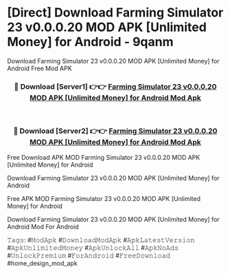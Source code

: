 # [Direct] Download Farming Simulator 23 v0.0.0.20 MOD APK [Unlimited Money] for Android - 9qanm
Download Farming Simulator 23 v0.0.0.20 MOD APK [Unlimited Money] for Android Free Mod APK

<div align="center">
<h3>🔴 Download [Server1] 👉👉 <a href="https://apk-comot.site?title=Farming_Simulator_23_v0.0.0.20_MOD_APK_[Unlimited_Money]_for_Android">Farming Simulator 23 v0.0.0.20 MOD APK [Unlimited Money] for Android Mod Apk</a></h3><br>

<h3>🔴 Download [Server2] 👉👉 <a href="https://apk-comot.site?title=Farming_Simulator_23_v0.0.0.20_MOD_APK_[Unlimited_Money]_for_Android">Farming Simulator 23 v0.0.0.20 MOD APK [Unlimited Money] for Android Mod Apk</a></h3>
</div>


Free Download APK MOD Farming Simulator 23 v0.0.0.20 MOD APK [Unlimited Money] for Android

Download Farming Simulator 23 v0.0.0.20 MOD APK [Unlimited Money] for Android 

Free APK MOD Farming Simulator 23 v0.0.0.20 MOD APK [Unlimited Money] for Android 

Download Farming Simulator 23 v0.0.0.20 MOD APK [Unlimited Money] for Android Mod For Android

𝚃𝚊𝚐𝚜: #𝙼𝚘𝚍𝙰𝚙𝚔 #𝙳𝚘𝚠𝚗𝚕𝚘𝚊𝚍𝙼𝚘𝚍𝙰𝚙𝚔 #𝙰𝚙𝚔𝙻𝚊𝚝𝚎𝚜𝚝𝚅𝚎𝚛𝚜𝚒𝚘𝚗 #𝙰𝚙𝚔𝚄𝚗𝚕𝚒𝚖𝚒𝚝𝚎𝚍𝙼𝚘𝚗𝚎𝚢 #𝙰𝚙𝚔𝚄𝚗𝚕𝚘𝚌𝚔𝙰𝚕𝚕 #𝙰𝚙𝚔𝙽𝚘𝙰𝚍𝚜 #𝚄𝚗𝚕𝚘𝚌𝚔𝙿𝚛𝚎𝚖𝚒𝚞𝚖 #𝙵𝚘𝚛𝙰𝚗𝚍𝚛𝚘𝚒𝚍 #𝙵𝚛𝚎𝚎𝙳𝚘𝚠𝚗𝚕𝚘𝚊𝚍 #home_design_mod_apk